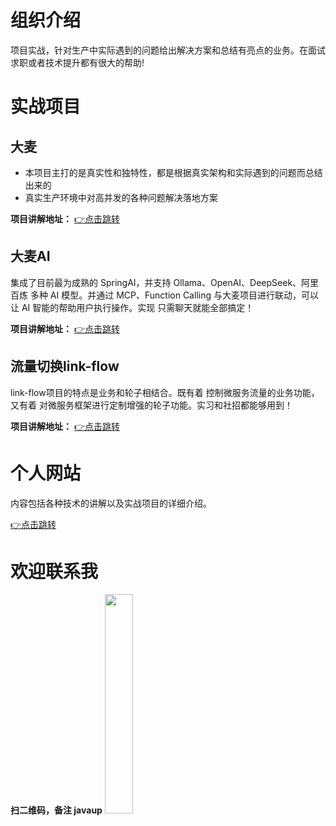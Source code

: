 # 组织介绍
项目实战，针对生产中实际遇到的问题给出解决方案和总结有亮点的业务。在面试求职或者技术提升都有很大的帮助!

# 实战项目
## 大麦
- 本项目主打的是真实性和独特性，都是根据真实架构和实际遇到的问题而总结出来的
- 真实生产环境中对高并发的各种问题解决落地方案

**项目讲解地址：** [👉点击跳转](https://javaup.chat/pages/83cf22/)

## 大麦AI
集成了目前最为成熟的 SpringAI，并支持 Ollama、OpenAI、DeepSeek、阿里百炼 多种 AI 模型。并通过 MCP、Function Calling 与大麦项目进行联动，可以让 AI 智能的帮助用户执行操作。实现 只需聊天就能全部搞定！

**项目讲解地址：** [👉点击跳转](https://javaup.chat/pages/bdede9/)


## 流量切换link-flow
link-flow项目的特点是业务和轮子相结合。既有着 控制微服务流量的业务功能，又有着 对微服务框架进行定制增强的轮子功能。实习和社招都能够用到！

**项目讲解地址：** [👉点击跳转](https://www.javaup.chat/pages/09b92e/)

# 个人网站
内容包括各种技术的讲解以及实战项目的详细介绍。

[👉点击跳转](https://javaup.chat/)


# 欢迎联系我
**扫二维码，备注 javaup**
<img src="https://foruda.gitee.com/images/1750385780689066943/52f7f93a_9103573.png" width=30% height=30%/>
